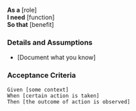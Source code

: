 **As a** [role]  
**I need** [function]  
**So that** [benefit]  

### Details and Assumptions
* [Document what you know]

### Acceptance Criteria
```gherkin
Given [some context]
When [certain action is taken]
Then [the outcome of action is observed]
